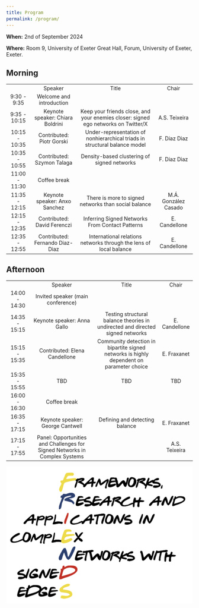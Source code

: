 ```yaml
---
title: Program
permalink: /program/
---
```


**When:** 2nd of September 2024

**Where:** Room 9, University of Exeter Great Hall, Forum, University of Exeter, Exeter.


## Morning

| | | | |
|:-------------------------:|:-------------------------:|:-------------------------:|:-------------------------:|
|  | Speaker | Title | Chair |
| 9:30 - 9:35 | Welcome and introduction |  | |
| 9:35 - 10:15 | Keynote speaker: Chiara Boldrini | Keep your friends close, and your enemies closer: signed ego networks on Twitter/X | A.S. Teixeira |
| 10:15 - 10:35 | Contributed: Piotr Gorski | Under-representation of nonhierarchical triads in structural balance model | F. Diaz Diaz |
| 10:35 - 10:55 | Contributed: Szymon Talaga | Density-based clustering of signed networks | F. Diaz Diaz |
| 11:00 - 11:30 | Coffee break |  | |
| 11:35 - 12:15 | Keynote speaker: Anxo Sanchez | There is more to signed networks than social balance | M.Á. González Casado |
| 12:15 - 12:35 | Contributed: David Ferenczi | Inferring Signed Networks From Contact Patterns | E. Candellone|
| 12:35 - 12:55 | Contributed: Fernando Diaz-Diaz | International relations networks through the lens of local balance | E. Candellone |

## Afternoon

| | | | |
|:-------------------------:|:-------------------------:|:-------------------------:|:-------------------------:|
|  | Speaker | Title | Chair |
| 14:00 - 14:30 | Invited speaker (main conference) | | |
| 14:35 - 15:15 | Keynote speaker: Anna Gallo | Testing structural balance theories in undirected and directed signed networks | E. Candellone |
| 15:15 - 15:35 | Contributed: Elena Candellone | Community detection in bipartite signed networks is highly dependent on parameter choice | E. Fraxanet |
| 15:35 - 15:55 | TBD | TBD | TBD |
| 16:00 - 16:30 | Coffee break | | |
| 16:35 - 17:15 | Keynote speaker: George Cantwell | Defining and detecting balance  | E. Fraxanet |
| 17:15 - 17:55 | Panel: Opportunities and Challenges for Signed Networks in Complex Systems | | A.S. Teixeira |



![Abstract Submission](/assets/logo.png)
